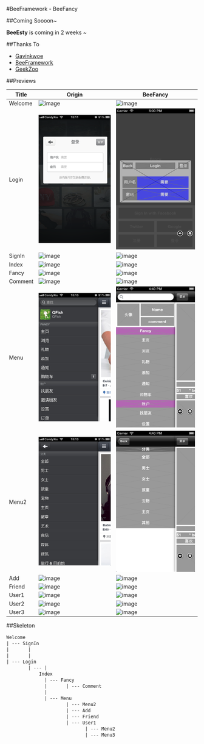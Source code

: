 #BeeFramework - BeeFancy

##Coming Soooon~

**BeeEsty** is coming in 2 weeks ~

##Thanks To
* [Gavinkwoe](https://github.com/gavinkwoe)  
* [BeeFramework](https://github.com/gavinkwoe/BeeFramework/)
* [GeekZoo](http://www.geek-zoo.com)


##Previews

<table>
<thead>
<tr>
<th>Title</th>
<th>Origin</th>
<th>BeeFancy</th>
</tr>
</thead>
<tbody>
<tr>
<td>Welcome</td>
<td><img src="http://imglf2.ph.126.net/BRAF2SnzNoXfryfvlQLzlQ==/6597693189750524195.png" alt="image" /></td>
<td><img src="http://imglf2.ph.126.net/ZATvDRSpSfTxUtWD2WN19w==/6597441401587240175.png" alt="image" /></td>
</tr>
<tr>
<td>Login</td>
<td><img src="prevs/login.png" alt="image" /></td>
<td><img src="prevs/login_b.png" alt="image" /></td>
</tr>
<tr>
<td>SignIn</td>
<td><img src="http://imglf1.ph.126.net/JKAsD9w54-_TuPpySGECiQ==/6597320455308206137.png" alt="image" /></td>
<td><img src="http://imglf1.ph.126.net/N6Vl-3-0tyj5aOiazvlSHg==/6597614024913322492.png" alt="image" /></td>
</tr>
<tr>
<td>Index</td>
<td><img src="http://imglf2.ph.126.net/Fnppd2XAikPtKJcskkzQVQ==/6597309460191931211.png" alt="image" /></td>
<td><img src="http://imglf2.ph.126.net/AsVb98YZsCL3KuBsCPY59Q==/6597942778890039557.png" alt="image" /></td>
</tr>
<tr>
<td>Fancy</td>
<td><img src="http://imglf1.ph.126.net/miNktQNdhH2WVRW64UtUeQ==/6597654706843549420.png" alt="image" /></td>
<td><img src="http://imglf1.ph.126.net/7thQp0nIC_EaGvSf5tdEaA==/6598200064610715295.png" alt="image" /></td>
</tr>
<tr>
<td>Comment</td>
<td><img src="http://imglf1.ph.126.net/uDr6vxmjfpB04ithxNs6_w==/6598079118331659304.png" alt="image" /></td>
<td><img src="http://imglf2.ph.126.net/pEWdFpCBEAKb78fo0kDRcQ==/6597609626866811399.png" alt="image" /></td>
</tr>
<tr>
<td>Menu</td>
<td><img src="prevs/menu.png" alt="image" /></td>
<td><img src="prevs/menu_b.png" alt="image" /></td>
</tr>
<tr>
<td>Menu2</td>
<td><img src="prevs/menu2.png" alt="image" /></td>
<td><img src="prevs/menu2_b.png" alt="image" /></td>
</tr>
<tr>
<td>Add</td>
<td><img src="http://imglf1.ph.126.net/q0e_d843h6k2CqGzGM7_bw==/6598112103680497654.png" alt="image" /></td>
<td><img src="http://imglf0.ph.126.net/YSaXIK5cgbOxqT77p4egmg==/6598111004168869890.png" alt="image" /></td>
</tr>
<tr>
<td>Friend</td>
<td><img src="http://imglf1.ph.126.net/XwowpPD9wQN6ZnpyS2HJxA==/6597696488285405257.png" alt="image" /></td>
<td><img src="prevs/friend_b.png" alt="image" /></td>
</tr>
<tr>
<td>User1</td>
<td><img src="http://imglf2.ph.126.net/hZuC4bZidSfx-C2oHIHCfA==/6597865813076093351.png" alt="image" /></td>
<td><img src="http://imglf1.ph.126.net/VeR3bUd4mbxTCNTsp9y08g==/6597625020029604358.png" alt="image" /></td>
</tr>
<tr>
<td>User2</td>
<td><img src="http://imglf2.ph.126.net/YiCz9US-eRFmu4jmdVsliQ==/6597760259959818752.png" alt="image" /></td>
<td><img src="http://imglf2.ph.126.net/Ug6RY6ddahbALxSeNsjdeQ==/6597466690354685501.png" alt="image" /></td>
</tr>
<tr>
<td>User3</td>
<td><img src="http://imglf0.ph.126.net/qQU0ibPrkxg767yCl3yBvw==/6597981261797004693.png" alt="image" /></td>
<td><img src="http://imglf2.ph.126.net/Y4csBI9Ao0zFdTGgZ3GOqQ==/6597893300866787006.png" alt="image" /></td>
</tr>
</tbody>
</table>

##Skeleton

```
Welcome  
| --- SignIn
|		|
|		|
| --- Login
		| --- |
			Index
			  | --- Fancy
			  |		  | --- Comment
			  |		  
    		  | --- Menu
			  		  | --- Menu2
			  		  | --- Add
					  | --- Friend
					  | --- User1
					  		 | --- Menu2
					  		 | --- Menu3
					  
```
